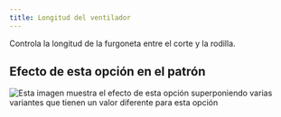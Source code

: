 ```yaml
---
title: Longitud del ventilador
---
```


Controla la longitud de la furgoneta entre el corte y la rodilla.

## Efecto de esta opción en el patrón

![Esta imagen muestra el efecto de esta opción superponiendo varias variantes que tienen un valor diferente para esta opción](cornelius_ventlength_sample.svg "Efecto de esta opción en el patrón")

